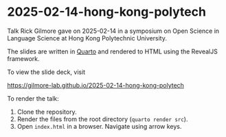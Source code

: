 # 2025-02-14-hong-kong-polytech

Talk Rick Gilmore gave on 2025-02-14 in a symposium on Open Science in Language 
Science at Hong Kong Polytechnic University.

The slides are written in [Quarto](https://quarto.org) and rendered to HTML 
using the RevealJS framework.

To view the slide deck, visit 

<https://gilmore-lab.github.io/2025-02-14-hong-kong-polytech>

To render the talk:

1. Clone the repository.
2. Render the files from the root directory (`quarto render src`).
3. Open `index.html` in a browser. Navigate using arrow keys.


